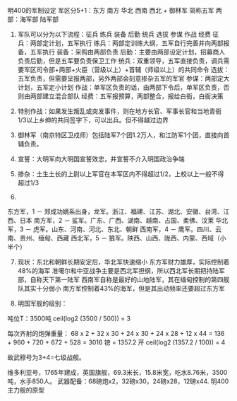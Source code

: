 明400的军制设定
军区分5+1：东方 南方 华北 西南 西北 + 御林军 简称五军
两部：海军部 陆军部

1. 军队可以分为以下流程：征兵 练兵 装备 后勤 统兵 选拔 参谋 作战 经费
征兵：两部定计划，五军执行
练兵：两部定训练大纲，五军自行完善并向两部报备，五军执行
装备：采购由两部负责
后勤：主要由两部设定计划，招募商人负责后勤，但是五军要负责保卫工作
统兵：双重领导，五军直接负责，调兵需要军区司令部+两部+火臣（营级以上）+首辅（师级以上）的共同命令
选拔：五军负责，但需要呈报两部，另外两部会刻意掺杂五军的军官
参谋：两部定大计划，五军定小计划
作战：单军区负责的话，由两部下令后，单军区负责，否则由两部建立混合部队
经费：五军报预算，两部整合，报给白衙，白衙决策

2. 特别作战：如果发生叛乱或突发事件，则在地方长官、军事长官和当地青衙1/3以上乡绅的共同签字下，可以出兵。但不得越过边界

3. 御林军（南京特区卫戍师）包括陆军7个团1.2万人，和江防军1个团，直接向首辅负责。

4. 宣誓：大明军向大明国宣誓效忠，并宣誓不介入明国政治争端

5. 掺杂：土生土长的上尉以上军官在本军区内不得超过1/2，上校以上一般不得超过1/3

6. 
东方军，1 － 郑成功嫡系出身，龙军。浙江、福建、江苏、湖北、安徽、台湾、江西、日本
南方军，2 － 鲨军。广东、广西、湖南、越南、占国、柔佛、汶莱
华北军，3 － 虎军。山东、河南、河北、东北、朝鲜
西南军，4 － 鹰军。四川、云南、贵州、缅甸、西藏
西北军，5 － 狼军。陕西、山西、陇西、内蒙、西域（小半个）

7. 现状：东北和朝鲜长期安定后，华北军快速缩小
东方军财力雄厚，实际控制着48%的海军
准噶尔和中亚战争主要是西北军担纲，所以西北军长期把持陆军部，自称天下第一陆军
西南军自称是最好的山地陆军，其在缅甸控制的第四舰队其实十分弱小
南方军控制着43%的海军，但是其出动频率还要超过东方军

8. 明国军舰的级别：

吨位T：3500吨
ceil(log2 (3500 / 500)) = 3

每次齐射的炮弹重量：
68 x 2 + 32 x 30 + 24 x 30 + 24 x 28 + 12 x 44 = 
136 + 960 + 720 + 672 + 528 = 3016 镑 = 1357.2 芹
ceil(log2 (1357.2 / 100)) = 4

故武穆号为3+4=七级战舰。

维多利亚号，1765年建成，英国旗舰，69.3米长，15.8米宽，吃水8.76米，3500吨，水手850人。
武器配备：68磅炮x2，32磅x30，24磅x28，12磅x44.
明400主力舰的原型